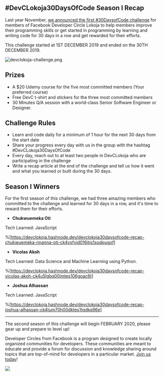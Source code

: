 ## #DevCLokoja30DaysOfCode Season I Recap

Last year November, [we announced the first #30DaysofCode challenge](https://facebook.com/groups/devclokoja/permalink/2564914083584282/) for members of Facebook Developer Circle Lokoja to help members improve their programming skills or get started in programming by learning and writing code for 30 days in a row and get rewarded for their efforts.

This challenge started at 1ST DECEMBER 2019 and ended on the 30TH DECEMBER 2019.

![devclokoja-challenge.png](https://cdn.hashnode.com/res/hashnode/image/upload/v1579705442053/Vum1fQFi8.png)

## Prizes 

- A $20 Udemy course for the five most committed members (Your preferred course)
- Free DevC t-shirt and stickers for the three most committed members
- 30 Minutes Q/A session with a world-class Senior Software Engineer or Designer.

## Challenge Rules 

- Learn and code daily for a minimum of 1 hour for the next 30 days from the start date
- Share your progress every day with us in the group with the hashtag #DevCLokoja30DaysOfCode 
- Every day, reach out to at least two people in DevCLokoja who are participating in the challenge
- Write a recap article at the end of the challenge and tell us how it went and what you learned or built during the 30 days.

## Season I Winners

For the first season of this challenge, we had three amazing members who committed to the challenge and learned for 30 days in a row, and it's time to reward them for their efforts.

- **Chukwuemeka Oti**

Tech Learned: JavaScript

%[https://devclokoja.hashnode.dev/devclokoja30daysofcode-recap-chukwuemeka-nnanna-oti-ck4vsfyid016itjs1sodpugof]

- **Vicolas Akoh**

Tech Learned: Data Science and Machine Learning using Python.

%[https://devclokoja.hashnode.dev/devclokoja30daysofcode-recap-vicolas-akoh-ck4u5lgbq00jmtes106goac6t]

- **Joshua Alhassan**

Tech Learned: JavaScript

%[https://devclokoja.hashnode.dev/devclokoja30daysofcode-recap-joshua-alhassan-ck4tum70h00dktes1tqdkq96e]

---

The second season of this challenge will begin FEBRUARY 2020, please gear up and prepare to level up!

Developer Circles from Facebook is a program designed to create locally organized communities for developers. These communities are meant to educate and provide a forum for discussion and knowledge sharing around topics that are top-of-mind for developers in a particular market. [Join us today](https://web.facebook.com/groups/devclokoja)!


![](https://cdn.hashnode.com/res/hashnode/image/upload/v1567400586419/fC9LKdWOM.png)